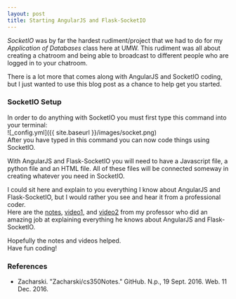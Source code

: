 ```yaml
---
layout: post
title: Starting AngularJS and Flask-SocketIO
---
```


_SocketIO_ was by far the hardest rudiment/project that we had to do for my _Application of Databases_ class here at UMW. This rudiment was all about creating a chatroom and being able to broadcast to different people who are logged in to your chatroom.  
  
There is a lot more that comes along with AngularJS and SocketIO coding, but I just wanted to use this blog post as a chance to help get you started.

### SocketIO Setup
In order to do anything with SocketIO you must first type this command into your terminal:  
![_config.yml]({{ site.baseurl }}/images/socket.png)  
After you have typed in this command you can now code things using SocketIO.  
  
With AngularJS and Flask-SocketIO you will need to have a Javascript file, a python file and an HTML file. All of these files will be connected someway in creating whatever you need in SocketIO.  
  
I could sit here and explain to you everything I know about AngularJS and Flask-SocketIO, but I would rather you see and hear it from a professional coder.  
Here are the [notes](https://github.com/zacharski/cs350Notes#video-12-socketio-part-1-angularjs-and-flask-socketio-1), [video1](https://www.youtube.com/watch?v=5cQFzc_Zo8M&list=PLuZfoSIficQvVN44F1emhKAF-1KIoRcok&index=12), and [video2](https://www.youtube.com/watch?v=M0-TxylCBnY&list=PLuZfoSIficQvVN44F1emhKAF-1KIoRcok&index=13) from my professor who did an amazing job at explaining everything he knows about AngularJS and Flask-SocketIO.  
  
Hopefully the notes and videos helped.  
Have fun coding!

### References
* Zacharski. "Zacharski/cs350Notes." GitHub. N.p., 19 Sept. 2016. Web. 11 Dec. 2016.